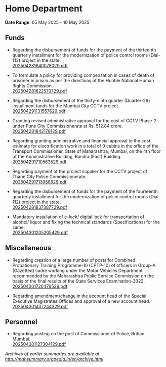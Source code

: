 # Home Department

**Date Range**: 05 May 2025 - 10 May 2025


## Funds
- Regarding the disbursement of funds for the payment of the thirteenth quarterly installment for the modernization of police control rooms (Dial-112) project in the state.\
  [202504281840078029.pdf](https://gr.maharashtra.gov.in/Site/Upload/Government%20Resolutions/English/202504281840078029.pdf)

- To formulate a policy for providing compensation in cases of death of prisoner in prison as per the directions of the Honble National Human Rights Commission.\
  [202504281622570729.pdf](https://gr.maharashtra.gov.in/Site/Upload/Government%20Resolutions/English/202504281622570729.pdf)

- Regarding the disbursement of the thirty-ninth quarter (Quarter-29) installment funds for the Mumbai City CCTV project.\
  [202504291131557629.pdf](https://gr.maharashtra.gov.in/Site/Upload/Government%20Resolutions/English/202504291131557629.pdf)

- Granting revised administrative approval for the cost of CCTV Phase-2 under Pune City Commissionerate at Rs. 512.84 crore.\
  [202504281842178129.pdf](https://gr.maharashtra.gov.in/Site/Upload/Government%20Resolutions/English/202504281842178129.pdf)

- Regarding granting administrative and financial approval to the cost estimate for electrification work in a total of 9 cabins in the office of the Transport Commissioner, State of Maharashtra, Mumbai, on the 4th floor of the Administrative Building, Bandra (East) Building.\
  [202504291710563529.pdf](https://gr.maharashtra.gov.in/Site/Upload/Government%20Resolutions/English/202504291710563529.pdf)

- Regarding payment of the project supplier for the CCTV project of Thane City Police Commissionerate.\
  [202504291713056629.pdf](https://gr.maharashtra.gov.in/Site/Upload/Government%20Resolutions/English/202504291713056629.pdf)

- Regarding the disbursement of funds for the payment of the fourteenth quarterly installment for the modernization of police control rooms (Dial-112) project in the state.\
  [202504281837387729.pdf](https://gr.maharashtra.gov.in/Site/Upload/Government%20Resolutions/English/202504281837387729.pdf)

- Mandatory installation of e-lock/ digital lock for transportation of alcohol/ liquor and fixing the technical standards (Specifications) for the same.\
  [202504301205205429.pdf](https://gr.maharashtra.gov.in/Site/Upload/Government%20Resolutions/English/202504301205205429.pdf)

## Miscellaneous
- Regarding creation of a large number of posts for Combined Probationary Training Programme-10 (CPTP-10) of officers in Group-A (Gazetted) cadre working under the Motor Vehicles Department recommended by the Maharashtra Public Service Commission on the basis of the final results of the State Services Examination-2022.\
  [202504301720476529.pdf](https://gr.maharashtra.gov.in/Site/Upload/Government%20Resolutions/English/202504301720476529.pdf)

- Regarding amendment/change in the account head of the Special Executive Magistrates Offices and approval of a new account head.\
  [202504301437244329.pdf](https://gr.maharashtra.gov.in/Site/Upload/Government%20Resolutions/English/202504301437244329.pdf)

## Personnel
- Regarding posting on the post of Commissioner of Police, Brihan Mumbai.\
  [202504301127304129.pdf](https://gr.maharashtra.gov.in/Site/Upload/Government%20Resolutions/English/202504301127304129.pdf)


*Archives of earlier summaries are available at http://mahsummary.orgpedia.in/en/archive.html*